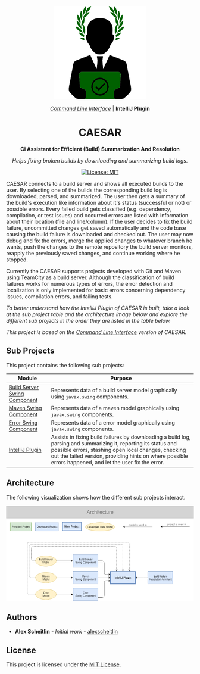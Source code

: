 <div align="center">

![Icon](assets/icon.png)

_[Command Line Interface](https://github.com/alexscheitlin/caesar)_ |
**IntelliJ Plugin**

# CAESAR

**Ci Assistant for Efficient (Build) Summarization And Resolution**

_Helps fixing broken builds by downloading and summarizing build logs._

[![License: MIT](https://img.shields.io/badge/License-MIT-blue.svg)](https://opensource.org/licenses/MIT)

</div>

CAESAR connects to a build server and shows all executed builds to the user. By selecting one of the builds the corresponding build log is downloaded, parsed, and summarized. The user then gets a summary of the build's execution like information about it's status (successful or not) or possible errors. Every failed build gets classified (e.g. dependency, compilation, or test issues) and occurred errors are listed with information about their location (file and line/column). If the user decides to fix the build failure, uncommitted changes get saved automatically and the code base causing the build failure is downloaded and checked out. The user may now debug and fix the errors, merge the applied changes to whatever branch he wants, push the changes to the remote repository the build server monitors, reapply the previously saved changes, and continue working where he stopped.

Currently the CAESAR supports projects developed with Git and Maven using TeamCity as a build server. Although the classification of build failures works for numerous types of errors, the error detection and localization is only implemented for basic errors concerning dependency issues, compilation errors, and failing tests.

_To better understand how the IntelliJ Plugin of CAESAR is built, take a look at the sub project table and the architecture image below and explore the different sub projects in the order they are listed in the table below._

_This project is based on the [Command Line Interface](https://github.com/alexscheitlin/caesar) version of CAESAR._

## Sub Projects

This project contains the following sub projects:

| Module | Purpose |
| --- | --- |
| [Build Server Swing Component](build-server-swing-component) | Represents data of a build server model graphically using `javax.swing` components. |
| [Maven Swing Component](maven-swing-component) | Represents data of a maven model graphically using `javax.swing` components. |
| [Error Swing Component](error-swing-component) | Represents data of a error model graphically using `javax.swing` components. |
| [IntelliJ Plugin](intellij-build-failure-resolution-assistant) | Assists in fixing build failures by downloading a build log, parsing and summarizing it, reporting its status and possible errors, stashing open local changes, checking out the failed version, providing hints on where possible errors happened, and let the user fix the error. |

## Architecture

The following visualization shows how the different sub projects interact.

![Architecture](assets/architecture.png)

## Authors

- **Alex Scheitlin** - *Initial work* - [alexscheitlin](https://github.com/alexscheitlin)

## License

This project is licensed under the [MIT License](LICENSE).
